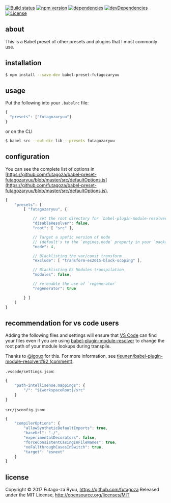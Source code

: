 [![Build status](https://api.travis-ci.org/futagoza/babel-preset-futagozaryuu.svg?branch=master)](https://travis-ci.org/futagoza/babel-preset-futagozaryuu)
[![npm version](https://img.shields.io/npm/v/babel-preset-futagozaryuu.svg)](https://www.npmjs.com/package/babel-preset-futagozaryuu)
[![dependencies](https://img.shields.io/david/futagoza/babel-preset-futagozaryuu.svg)](https://david-dm.org/futagoza/babel-preset-futagozaryuu)
[![devDependencies](https://img.shields.io/david/dev/futagoza/babel-preset-futagozaryuu.svg)](https://david-dm.org/futagoza/babel-preset-futagozaryuu#info=devDependencies)
[![License](https://img.shields.io/badge/license-mit-blue.svg)](https://opensource.org/licenses/MIT)

## about

This is a Babel preset of other presets and plugins that I most commonly use.

## installation

```bash
$ npm install --save-dev babel-preset-futagozaryuu
```

## usage

Put the following into your `.babelrc` file:

```js
{
  "presets": ["futagozaryuu"]
}
```

or on the CLI

```bash
$ babel src --out-dir lib --presets futagozaryuu
```

## configuration

You can see the complete list of options in [https://github.com/futagoza/babel-preset-futagozaryuu/blob/master/src/defaultOptions.js](https://github.com/futagoza/babel-preset-futagozaryuu/blob/master/src/defaultOptions.js).

```js
{
    "presets": [
        [ "futagozaryuu", {

            // set the root directory for `babel-plugin-module-resolver` to use
            "disableResolver": false,
            "root": [ "src" ],

            // Target a spefic version of node
            // (default's to the `engines.node` property in your `package.json`, or `current`)
            "node": 4,

            // Blacklisting the var/const transform
            "exclude": [ "transform-es2015-block-scoping" ],

            // Blacklisting ES Modules transpilation
            "modules": false,

            // re-enable the use of `regenerator`
            "regenerator": true

        } ]
    ]
}
```

## recommendation for vs code users

Adding the following files and settings will ensure that [VS Code](https://code.visualstudio.com/) can find your files even if you are using [babel-plugin-module-resolver](https://www.npmjs.com/package/babel-plugin-module-resolver) to change the root path of your module lookups during transpile.

Thanks to [@jgoux](https://github.com/jgoux) for this. For more information, see [tleunen/babel-plugin-module-resolver#92 (comment)](https://github.com/tleunen/babel-plugin-module-resolver/issues/92#issuecomment-285755384).

`.vscode/settings.json`:
```js
{
    "path-intellisense.mappings": {
        "/": "${workspaceRoot}/src"
    }
}
```

`src/jsconfig.json`:
```js
{
    "compilerOptions": {
        "allowSyntheticDefaultImports": true,
        "baseUrl": "./",
        "experimentalDecorators": false,
        "forceConsistentCasingInFileNames": true,
        "noFallthroughCasesInSwitch": true,
        "target": "esnext"
    }
}
```

## license

Copyright © 2017 Futago-za Ryuu, https://github.com/futagoza
Released under the MIT License, http://opensource.org/licenses/MIT
